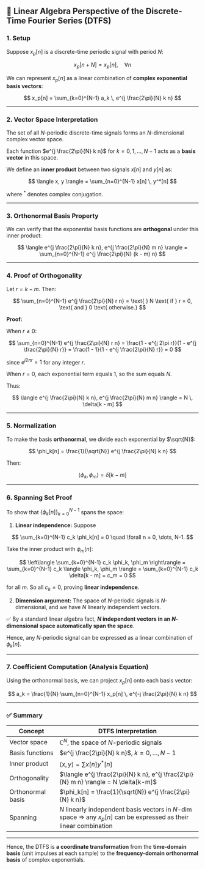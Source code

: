 ## 🧮 Linear Algebra Perspective of the Discrete-Time Fourier Series (DTFS)

### 1. Setup

Suppose $x_p[n]$ is a discrete-time periodic signal with period $N$:

$$
x_p[n + N] = x_p[n], \quad \forall n
$$

We can represent $x_p[n]$ as a linear combination of **complex exponential basis vectors**:

$$
x_p[n] = \sum_{k=0}^{N-1} a_k \, e^{j \frac{2\pi}{N} k n}
$$

---

### 2. Vector Space Interpretation

The set of all $N$-periodic discrete-time signals forms an $N$-dimensional complex vector space.

Each function $e^{j \frac{2\pi}{N} k n}$ for $k = 0, 1, \ldots, N-1$ acts as a **basis vector** in this space.

We define an **inner product** between two signals $x[n]$ and $y[n]$ as:

$$
\langle x, y \rangle = \sum_{n=0}^{N-1} x[n] \, y^*[n]
$$

where $^*$ denotes complex conjugation.

---

### 3. Orthonormal Basis Property

We can verify that the exponential basis functions are **orthogonal** under this inner product:

$$
\langle e^{j \frac{2\pi}{N} k n}, e^{j \frac{2\pi}{N} m n} \rangle
= \sum_{n=0}^{N-1} e^{j \frac{2\pi}{N} (k - m) n}
$$

---

### 4. Proof of Orthogonality

Let $r = k - m$. Then:

$$
\sum_{n=0}^{N-1} e^{j \frac{2\pi}{N} r n} =
\text{ } N \text{ if } r = 0, \text{ and } 0 \text{ otherwise.}
$$

**Proof:**

When $r \neq 0$:

$$
\sum_{n=0}^{N-1} e^{j \frac{2\pi}{N} r n}
= \frac{1 - e^{j 2\pi r}}{1 - e^{j \frac{2\pi}{N} r}}
= \frac{1 - 1}{1 - e^{j \frac{2\pi}{N} r}} = 0
$$

since $e^{j 2\pi r} = 1$ for any integer $r$.

When $r = 0$, each exponential term equals 1, so the sum equals $N$.

Thus:

$$
\langle e^{j \frac{2\pi}{N} k n}, e^{j \frac{2\pi}{N} m n} \rangle = N \, \delta[k - m]
$$

---

### 5. Normalization

To make the basis **orthonormal**, we divide each exponential by $\sqrt{N}$:

$$
\phi_k[n] = \frac{1}{\sqrt{N}} e^{j \frac{2\pi}{N} k n}
$$

Then:

$$
\langle \phi_k, \phi_m \rangle = \delta[k - m]
$$

---

### 6. Spanning Set Proof

To show that $\{\phi_k[n]\}_{k=0}^{N-1}$ spans the space:

1. **Linear independence:** Suppose

$$
\sum_{k=0}^{N-1} c_k \phi_k[n] = 0 \quad \forall n = 0, \dots, N-1.
$$

Take the inner product with $\phi_m[n]$:

$$
\left\langle \sum_{k=0}^{N-1} c_k \phi_k, \phi_m \right\rangle
= \sum_{k=0}^{N-1} c_k \langle \phi_k, \phi_m \rangle
= \sum_{k=0}^{N-1} c_k \delta[k - m]
= c_m = 0
$$

for all $m$. So all $c_k = 0$, proving **linear independence**.

2. **Dimension argument:** The space of $N$-periodic signals is $N$-dimensional, and we have $N$ linearly independent vectors.  

✅ By a standard linear algebra fact, **$N$ independent vectors in an $N$-dimensional space automatically span the space**.  

Hence, any $N$-periodic signal can be expressed as a linear combination of $\phi_k[n]$.

---

### 7. Coefficient Computation (Analysis Equation)

Using the orthonormal basis, we can project $x_p[n]$ onto each basis vector:

$$
a_k = \frac{1}{N} \sum_{n=0}^{N-1} x_p[n] \, e^{-j \frac{2\pi}{N} k n}
$$

---

### ✅ Summary

| Concept | DTFS Interpretation |
|----------|----------------------|
| Vector space | $\mathbb{C}^N$, the space of $N$-periodic signals |
| Basis functions | $e^{j \frac{2\pi}{N} k n}$, $k = 0, \ldots, N-1$ |
| Inner product | $\langle x, y \rangle = \sum x[n] y^*[n]$ |
| Orthogonality | $\langle e^{j \frac{2\pi}{N} k n}, e^{j \frac{2\pi}{N} m n} \rangle = N \delta[k-m]$ |
| Orthonormal basis | $\phi_k[n] = \frac{1}{\sqrt{N}} e^{j \frac{2\pi}{N} k n}$ |
| Spanning | $N$ linearly independent basis vectors in $N$-dim space ⇒ any $x_p[n]$ can be expressed as their linear combination |

---

Hence, the DTFS is **a coordinate transformation** from the **time-domain basis** (unit impulses at each sample) to the **frequency-domain orthonormal basis** of complex exponentials.
